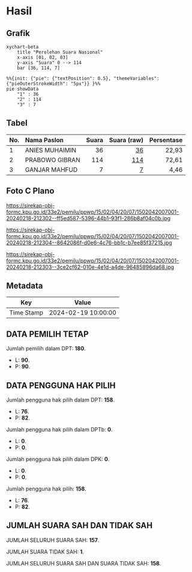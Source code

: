 # Hasil

## Grafik

```mermaid
xychart-beta
    title "Perolehan Suara Nasional"
    x-axis [01, 02, 03]
    y-axis "Suara" 0 --> 114
    bar [36, 114, 7]
```

```mermaid
%%{init: {"pie": {"textPosition": 0.5}, "themeVariables": {"pieOuterStrokeWidth": "5px"}} }%%
pie showData
    "1" : 36
    "2" : 114
    "3" : 7
```

## Tabel

| No. | Nama Paslon    | Suara | Suara (raw) | Persentase |
|:--- |:-------------- | -----:| -----------:| ----------:|
| 1   | ANIES MUHAIMIN | 36    | [36][p-1]   | 22,93      |
| 2   | PRABOWO GIBRAN | 114   | [114][p-2]  | 72,61      |
| 3   | GANJAR MAHFUD  | 7     | [7][p-3]    | 4,46       |


[p-1]: https://github.com/gigit-pemilu/pemilu-2024/blob/main/pilpres/hitung-suara/sub/15-jambi/sub/02--merangin/sub/04-sungai-manau/sub/2007-sungai-pinang/sub/001-tps/sub/paslon-1.txt
[p-2]: https://github.com/gigit-pemilu/pemilu-2024/blob/main/pilpres/hitung-suara/sub/15-jambi/sub/02--merangin/sub/04-sungai-manau/sub/2007-sungai-pinang/sub/001-tps/sub/paslon-2.txt
[p-3]: https://github.com/gigit-pemilu/pemilu-2024/blob/main/pilpres/hitung-suara/sub/15-jambi/sub/02--merangin/sub/04-sungai-manau/sub/2007-sungai-pinang/sub/001-tps/sub/paslon-3.txt

## Foto C Plano

https://sirekap-obj-formc.kpu.go.id/33e2/pemilu/ppwp/15/02/04/20/07/1502042007001-20240218-212302--ff5ed587-5396-44b1-93f1-286b8af04c0b.jpg

https://sirekap-obj-formc.kpu.go.id/33e2/pemilu/ppwp/15/02/04/20/07/1502042007001-20240218-212304--8642086f-d0e6-4c76-bb1c-b7ee85f37215.jpg

https://sirekap-obj-formc.kpu.go.id/33e2/pemilu/ppwp/15/02/04/20/07/1502042007001-20240218-212303--3ce2cf62-010e-4e1d-a4de-96485896da68.jpg


## Metadata

| Key        | Value               |
| ---------- | ------------------- |
| Time Stamp | 2024-02-19 10:00:00 |


## DATA PEMILIH TETAP

Jumlah pemilih dalam DPT: **180**.
 * L: **90**.
 * P: **90**.

## DATA PENGGUNA HAK PILIH

Jumlah pengguna hak pilih dalam DPT: **158**.
 * L: **76**.
 * P: **82**.

Jumlah pengguna hak pilih dalam DPTb: **0**.
 * L: **0**.
 * P: **0**.

Jumlah pengguna hak pilih dalam DPK: **0**.
 * L: **0**.
 * P: **0**.

Jumlah pengguna hak pilih: **158**.
 * L: **76**.
 * P: **82**.

## JUMLAH SUARA SAH DAN TIDAK SAH

JUMLAH SELURUH SUARA SAH: **157**.

JUMLAH SUARA TIDAK SAH: **1**.

JUMLAH SELURUH SUARA SAH DAN SUARA TIDAK SAH: **158**.


